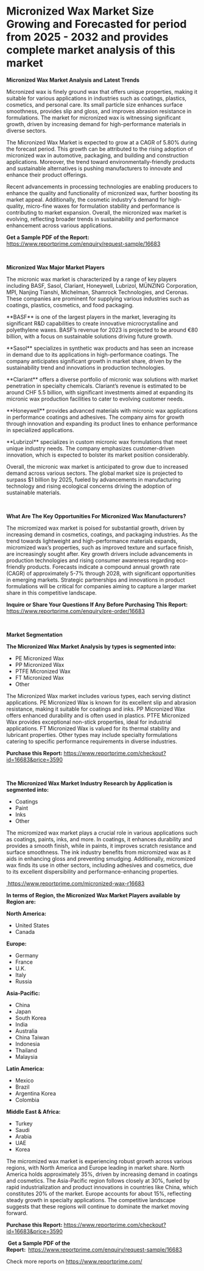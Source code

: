 <p><h1>Micronized Wax Market Size Growing and Forecasted for period from 2025 - 2032 and provides complete market analysis of this market</h1></p><p><strong>Micronized Wax Market Analysis and Latest Trends</strong></p>
<p><p>Micronized wax is finely ground wax that offers unique properties, making it suitable for various applications in industries such as coatings, plastics, cosmetics, and personal care. Its small particle size enhances surface smoothness, provides slip and gloss, and improves abrasion resistance in formulations. The market for micronized wax is witnessing significant growth, driven by increasing demand for high-performance materials in diverse sectors.</p><p>The Micronized Wax Market is expected to grow at a CAGR of 5.80% during the forecast period. This growth can be attributed to the rising adoption of micronized wax in automotive, packaging, and building and construction applications. Moreover, the trend toward environmentally-friendly products and sustainable alternatives is pushing manufacturers to innovate and enhance their product offerings. </p><p>Recent advancements in processing technologies are enabling producers to enhance the quality and functionality of micronized wax, further boosting its market appeal. Additionally, the cosmetic industry's demand for high-quality, micro-fine waxes for formulation stability and performance is contributing to market expansion. Overall, the micronized wax market is evolving, reflecting broader trends in sustainability and performance enhancement across various applications.</p></p>
<p><strong>Get a Sample PDF of the Report:&nbsp;</strong> <a href="https://www.reportprime.com/enquiry/request-sample/16683?utm_campaign=2116&utm_medium=2&utm_source=Github&utm_content=ia&utm_term=18032025&utm_id=micronized-wax">https://www.reportprime.com/enquiry/request-sample/16683</a></p>
<p>&nbsp;</p>
<p><strong>Micronized Wax Major Market Players</strong></p>
<p><p>The micronic wax market is characterized by a range of key players including BASF, Sasol, Clariant, Honeywell, Lubrizol, MÜNZING Corporation, MPI, Nanjing Tianshi, Michelman, Shamrock Technologies, and Ceronas. These companies are prominent for supplying various industries such as coatings, plastics, cosmetics, and food packaging.</p><p>**BASF** is one of the largest players in the market, leveraging its significant R&D capabilities to create innovative microcrystalline and polyethylene waxes. BASF’s revenue for 2023 is projected to be around €80 billion, with a focus on sustainable solutions driving future growth.</p><p>**Sasol** specializes in synthetic wax products and has seen an increase in demand due to its applications in high-performance coatings. The company anticipates significant growth in market share, driven by the sustainability trend and innovations in production technologies.</p><p>**Clariant** offers a diverse portfolio of micronic wax solutions with market penetration in specialty chemicals. Clariant’s revenue is estimated to be around CHF 5.5 billion, with significant investments aimed at expanding its micronic wax production facilities to cater to evolving customer needs.</p><p>**Honeywell** provides advanced materials with micronic wax applications in performance coatings and adhesives. The company aims for growth through innovation and expanding its product lines to enhance performance in specialized applications.</p><p>**Lubrizol** specializes in custom micronic wax formulations that meet unique industry needs. The company emphasizes customer-driven innovation, which is expected to bolster its market position considerably.</p><p>Overall, the micronic wax market is anticipated to grow due to increased demand across various sectors. The global market size is projected to surpass $1 billion by 2025, fueled by advancements in manufacturing technology and rising ecological concerns driving the adoption of sustainable materials.</p></p>
<p>&nbsp;</p>
<p><strong>What Are The Key Opportunities For Micronized Wax Manufacturers?</strong></p>
<p><p>The micromized wax market is poised for substantial growth, driven by increasing demand in cosmetics, coatings, and packaging industries. As the trend towards lightweight and high-performance materials expands, micromized wax’s properties, such as improved texture and surface finish, are increasingly sought after. Key growth drivers include advancements in production technologies and rising consumer awareness regarding eco-friendly products. Forecasts indicate a compound annual growth rate (CAGR) of approximately 5-7% through 2028, with significant opportunities in emerging markets. Strategic partnerships and innovations in product formulations will be critical for companies aiming to capture a larger market share in this competitive landscape.</p></p>
<p><strong>Inquire or Share Your Questions If Any Before Purchasing This Report:</strong> <a href="https://www.reportprime.com/enquiry/pre-order/16683?utm_campaign=2116&utm_medium=2&utm_source=Github&utm_content=ia&utm_term=18032025&utm_id=micronized-wax">https://www.reportprime.com/enquiry/pre-order/16683</a></p>
<p>&nbsp;</p>
<p><strong>Market Segmentation</strong></p>
<p><strong>The Micronized Wax Market Analysis by types is segmented into:</strong></p>
<p><ul><li>PE Micronized Wax</li><li>PP Micronized Wax</li><li>PTFE Micronized Wax</li><li>FT Micronized Wax</li><li>Other</li></ul></p>
<p><p>The Micronized Wax market includes various types, each serving distinct applications. PE Micronized Wax is known for its excellent slip and abrasion resistance, making it suitable for coatings and inks. PP Micronized Wax offers enhanced durability and is often used in plastics. PTFE Micronized Wax provides exceptional non-stick properties, ideal for industrial applications. FT Micronized Wax is valued for its thermal stability and lubricant properties. Other types may include specialty formulations catering to specific performance requirements in diverse industries.</p></p>
<p><strong>Purchase this Report:&nbsp;</strong><a href="https://www.reportprime.com/checkout?id=16683&price=3590&utm_campaign=2116&utm_medium=2&utm_source=Github&utm_content=ia&utm_term=18032025&utm_id=micronized-wax">https://www.reportprime.com/checkout?id=16683&price=3590</a></p>
<p>&nbsp;</p>
<p><strong>The Micronized Wax Market Industry Research by Application is segmented into:</strong></p>
<p><ul><li>Coatings</li><li>Paint</li><li>Inks</li><li>Other</li></ul></p>
<p><p>The micromized wax market plays a crucial role in various applications such as coatings, paints, inks, and more. In coatings, it enhances durability and provides a smooth finish, while in paints, it improves scratch resistance and surface smoothness. The ink industry benefits from micromized wax as it aids in enhancing gloss and preventing smudging. Additionally, micromized wax finds its use in other sectors, including adhesives and cosmetics, due to its excellent dispersibility and performance-enhancing properties.</p></p>
<p><a href="https://www.reportprime.com/micronized-wax-r16683?utm_campaign=2116&utm_medium=2&utm_source=Github&utm_content=ia&utm_term=18032025&utm_id=micronized-wax">&nbsp;https://www.reportprime.com/micronized-wax-r16683</a></p>
<p><strong>In terms of Region, the Micronized Wax Market Players available by Region are:</strong></p>
<p>
    <p> <strong> North America: </strong>
        <ul>
            <li>United States</li>
            <li>Canada</li>
        </ul>
        </p> 
    <p> <strong> Europe: </strong>
        <ul>
            <li>Germany</li>
            <li>France</li>
            <li>U.K.</li>
            <li>Italy</li>
            <li>Russia</li>
        </ul>
        </p> 
    <p> <strong> Asia-Pacific: </strong>
        <ul>
            <li>China</li>
            <li>Japan</li>
            <li>South Korea</li>
            <li>India</li>
            <li>Australia</li>
            <li>China Taiwan</li>
            <li>Indonesia</li>
            <li>Thailand</li>
            <li>Malaysia</li>
        </ul>
        </p> 
    <p> <strong> Latin America: </strong>
        <ul>
            <li>Mexico</li>
            <li>Brazil</li>
            <li>Argentina Korea</li>
            <li>Colombia</li>
        </ul>
        </p> 
    <p> <strong> Middle East & Africa: </strong>
        <ul>
            <li>Turkey</li>
            <li>Saudi</li>
            <li>Arabia</li>
            <li>UAE</li>
            <li>Korea</li>
        </ul>
    </p>
    </p>
<p><p>The micromized wax market is experiencing robust growth across various regions, with North America and Europe leading in market share. North America holds approximately 35%, driven by increasing demand in coatings and cosmetics. The Asia-Pacific region follows closely at 30%, fueled by rapid industrialization and product innovations in countries like China, which constitutes 20% of the market. Europe accounts for about 15%, reflecting steady growth in specialty applications. The competitive landscape suggests that these regions will continue to dominate the market moving forward.</p></p>
<p><strong>Purchase this Report: </strong><a href="https://www.reportprime.com/checkout?id=16683&price=3590&utm_campaign=2116&utm_medium=2&utm_source=Github&utm_content=ia&utm_term=18032025&utm_id=micronized-wax">https://www.reportprime.com/checkout?id=16683&price=3590</a></p>
<p>&nbsp;<strong>Get a Sample PDF of the Report:&nbsp;&nbsp;</strong><a href="https://www.reportprime.com/enquiry/request-sample/16683?utm_campaign=2116&utm_medium=2&utm_source=Github&utm_content=ia&utm_term=18032025&utm_id=micronized-wax">https://www.reportprime.com/enquiry/request-sample/16683</a></p>
<p><strong></strong></p>
<p>Check more reports on <a href="https://www.reportprime.com/?utm_campaign=2116&utm_medium=2&utm_source=Github&utm_content=ia&utm_term=18032025&utm_id=micronized-wax">https://www.reportprime.com/</a></p>